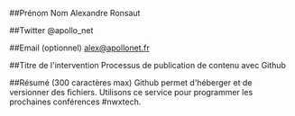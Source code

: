 ##Prénom Nom
Alexandre Ronsaut

##Twitter
@apollo_net

##Email (optionnel)
alex@apollonet.fr

##Titre de l'intervention
Processus de publication de contenu avec Github

##Résumé (300 caractères max)
Github permet d'héberger et de versionner des fichiers. Utilisons ce service pour programmer les prochaines conférences #nwxtech.